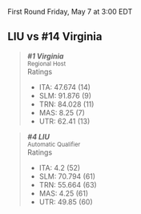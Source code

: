 First Round
Friday, May 7 at 3:00 EDT
## LIU vs #14 Virginia

> ***#1 Virginia***  
> <sub>Regional Host</sub>  
> Ratings  
> - ITA: 47.674 (14)  
> - SLM: 91.876 (9)  
> - TRN: 84.028 (11)  
> - MAS: 8.25 (7)  
> - UTR: 62.41 (13)  

> ***#4 LIU***  
> <sub>Automatic Qualifier</sub>  
> Ratings  
> - ITA: 4.2 (52)  
> - SLM: 70.794 (61)  
> - TRN: 55.664 (63)  
> - MAS: 4.25 (61)  
> - UTR: 49.85 (60)  